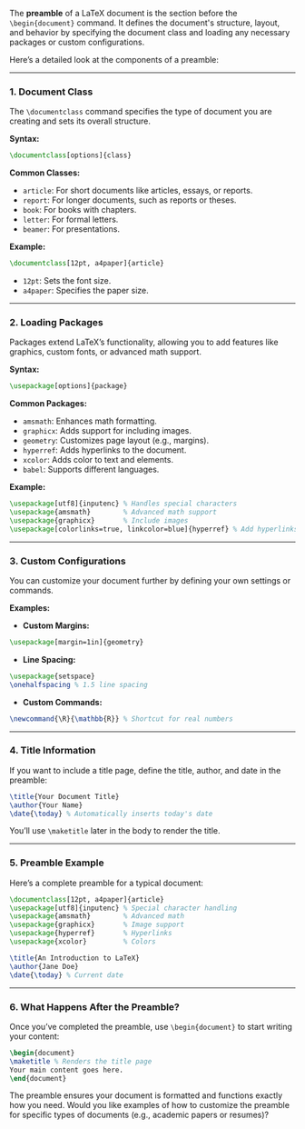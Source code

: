 The **preamble** of a LaTeX document is the section before the `\begin{document}` command. It defines the document's structure, layout, and behavior by specifying the document class and loading any necessary packages or custom configurations.

Here’s a detailed look at the components of a preamble:

---

### **1. Document Class**
The `\documentclass` command specifies the type of document you are creating and sets its overall structure.

**Syntax:**
```latex
\documentclass[options]{class}
```

**Common Classes:**
- `article`: For short documents like articles, essays, or reports.
- `report`: For longer documents, such as reports or theses.
- `book`: For books with chapters.
- `letter`: For formal letters.
- `beamer`: For presentations.

**Example:**
```latex
\documentclass[12pt, a4paper]{article}
```
- `12pt`: Sets the font size.
- `a4paper`: Specifies the paper size.

---

### **2. Loading Packages**
Packages extend LaTeX’s functionality, allowing you to add features like graphics, custom fonts, or advanced math support.

**Syntax:**
```latex
\usepackage[options]{package}
```

**Common Packages:**
- `amsmath`: Enhances math formatting.
- `graphicx`: Adds support for including images.
- `geometry`: Customizes page layout (e.g., margins).
- `hyperref`: Adds hyperlinks to the document.
- `xcolor`: Adds color to text and elements.
- `babel`: Supports different languages.

**Example:**
```latex
\usepackage[utf8]{inputenc} % Handles special characters
\usepackage{amsmath}        % Advanced math support
\usepackage{graphicx}       % Include images
\usepackage[colorlinks=true, linkcolor=blue]{hyperref} % Add hyperlinks
```

---

### **3. Custom Configurations**
You can customize your document further by defining your own settings or commands.

**Examples:**
- **Custom Margins:**
```latex
\usepackage[margin=1in]{geometry}
```
- **Line Spacing:**
```latex
\usepackage{setspace}
\onehalfspacing % 1.5 line spacing
```
- **Custom Commands:**
```latex
\newcommand{\R}{\mathbb{R}} % Shortcut for real numbers
```

---

### **4. Title Information**
If you want to include a title page, define the title, author, and date in the preamble:
```latex
\title{Your Document Title}
\author{Your Name}
\date{\today} % Automatically inserts today's date
```
You’ll use `\maketitle` later in the body to render the title.

---

### **5. Preamble Example**
Here’s a complete preamble for a typical document:

```latex
\documentclass[12pt, a4paper]{article}
\usepackage[utf8]{inputenc} % Special character handling
\usepackage{amsmath}        % Advanced math
\usepackage{graphicx}       % Image support
\usepackage{hyperref}       % Hyperlinks
\usepackage{xcolor}         % Colors

\title{An Introduction to LaTeX}
\author{Jane Doe}
\date{\today} % Current date
```

---

### **6. What Happens After the Preamble?**
Once you’ve completed the preamble, use `\begin{document}` to start writing your content:
```latex
\begin{document}
\maketitle % Renders the title page
Your main content goes here.
\end{document}
```

The preamble ensures your document is formatted and functions exactly how you need. Would you like examples of how to customize the preamble for specific types of documents (e.g., academic papers or resumes)?
